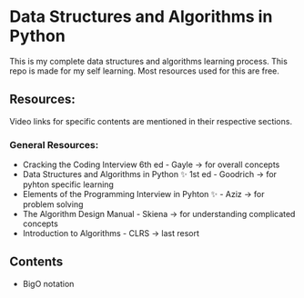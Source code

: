 # Data Structures and Algorithms in Python
This is my complete data structures and algorithms learning process. 
This repo is made for my self learning. Most resources used for this are free.

## Resources:
Video links for specific contents are mentioned in their respective sections.
### General Resources:
* Cracking the Coding Interview 6th ed - Gayle -> for overall concepts
* Data Structures and Algorithms in Python ✨ 1st ed - Goodrich -> for pyhton specific learning 
* Elements of the Programming Interview in Pyhton ✨ - Aziz -> for problem solving
* The Algorithm Design Manual - Skiena -> for understanding complicated concepts
* Introduction to Algorithms - CLRS -> last resort

## Contents
* BigO notation
